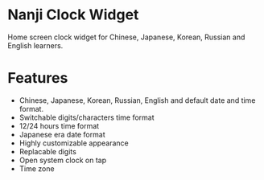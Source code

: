 # Nanji Clock Widget
Home screen clock widget for Chinese, Japanese, Korean, Russian and English learners.

# Features
- Chinese, Japanese, Korean, Russian, English and default date and time format.
- Switchable digits/characters time format
- 12/24 hours time format
- Japanese era date format
- Highly customizable appearance
- Replacable digits
- Open system clock on tap
- Time zone
